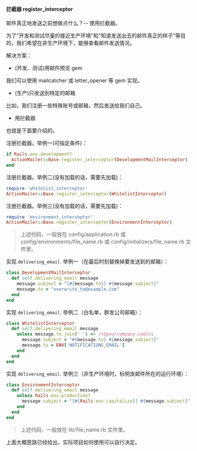#### 拦截器 register_interceptor

邮件真正地发送之前想做点什么？-- 使用拦截器。

为了"开发和测试尽量的接近生产环境"和"知道发送出去的邮件真正的样子"等目的，我们希望在非生产环境下，能够查看邮件发送情况。

解决方案：

- (开发、测试)用邮件预览 gem

我们可以使用 mailcatcher 或 letter_opener 等 gem 实现。

- (生产)只发送到特定的邮箱

比如，我们注册一些特殊账号或邮箱，然后发送给我们自己。

- 用拦截器

也就是下面要介绍的。

注册拦截器。举例一(可指定条件)：

```ruby
if Rails.env.development?
  ActionMailer::Base.register_interceptor(DevelopmentMailInterceptor)
end
```

注册拦截器。举例二(没有加载的话，需要先加载)：

```ruby
require 'whitelist_interceptor'
ActionMailer::Base.register_interceptor(WhitelistInterceptor)
```

注册拦截器。举例三(没有加载的话，需要先加载)：

```ruby
require 'environment_interceptor'
ActionMailer::Base.register_interceptor(EnvironmentInterceptor)
```

> 上述代码，一般放在 config/application.rb
或 config/environments/file_name.rb
或 config/initializers/file_name.rb
文件里。

实现 `delivering_email`. 举例一（在最后时刻替换掉要发送到的邮箱）：

```ruby
class DevelopmentMailInterceptor
  def self.delivering_email message
    message.subject = "[#{message.to}] #{message.subject}"
    message.to = "overwrite_to@example.com"
  end
end
```

实现 `delivering_email`. 举例二（白名单，群发公司邮箱）：

```ruby
class WhitelistInterceptor
  def self.delivering_email message
    unless message.to.join(' ') =~ /(@yourcompany.com)/i
      message.subject = "#{message.to} #{message.subject}"
      message.to = ENV['NOTIFICATIONS_EMAIL']
    end
  end
end
```

实现 `delivering_email`. 举例三（非生产环境时，标明发邮件所在的运行环境）：

```ruby
class EnvironmentInterceptor
  def self.delivering_email message
    unless Rails.env.production?
      message.subject = "[#{Rails.env.capitalize}] #{message.subject}"
    end
  end
end
```

> 上述代码，一般放在 lib/file_name.rb 文件里。

上面大概思路已经给出，实际项目如何使用可以自行决定。
